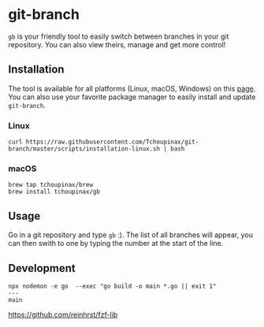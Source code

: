 # git-branch

`gb` is your friendly tool to easily switch between branches in your git repository. You can also view theirs, manage and get more control!

## Installation

The tool is available for all platforms (Linux, macOS, Windows) on this [page](https://github.com/Tchoupinax/git-branch/releases). You can also use your favorite package manager to easily install and update `git-branch`.

### Linux

```
curl https://raw.githubusercontent.com/Tchoupinax/git-branch/master/scripts/installation-linux.sh | bash
```

### macOS

```
brew tap tchoupinax/brew
brew install tchoupinax/gb
```

## Usage

Go in a git repository and type `gb` :). The list of all branches will appear, you can then swith to one by typing the number at the start of the line.

## Development

```
npx nodemon -e go  --exec "go build -o main *.go || exit 1"
---
main
```

https://github.com/reinhrst/fzf-lib
